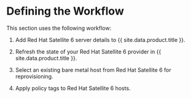 # Defining the Workflow

This section uses the following workflow:

1.  Add Red Hat Satellite 6 server details to {{ site.data.product.title }}.

2.  Refresh the state of your Red Hat Satellite 6 provider in
    {{ site.data.product.title }}.

3.  Select an existing bare metal host from Red Hat Satellite 6 for
    reprovisioning.

4.  Apply policy tags to Red Hat Satellite 6 hosts.
